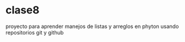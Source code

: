 # clase8
proyecto para aprender manejos de listas y arreglos en phyton usando repositorios git y github
